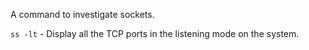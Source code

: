 A command to investigate sockets.

`ss -lt` - Display all the TCP ports in the listening mode on the system.